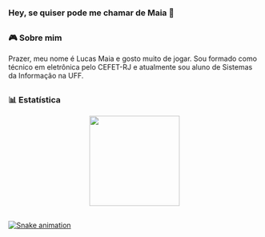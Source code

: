 ### Hey, se quiser pode me chamar de Maia 👋
  
##

### 🎮 Sobre mim

Prazer, meu nome é Lucas Maia e gosto muito de jogar. Sou formado como técnico em eletrônica pelo CEFET-RJ e atualmente sou aluno de Sistemas da Informação na UFF.
  
##

### 📊 Estatística

<div align="center">
  <a href="https://github.com/Robootic">
  <img height="180em" src="https://github-readme-stats.vercel.app/api?username=Robootic&show_icons=true&theme=aura_dark&include_all_commits=true&count_private=true"/>
</div>
  
##
  
![Snake animation](https://github.com/Robootic/Robootic/blob/output/github-contribution-grid-snake.svg)

 
<!--
**Robootic/Robootic** is a ✨ _special_ ✨ repository because its `README.md` (this file) appears on your GitHub profile.

Here are some ideas to get you started:

- 🔭 I’m currently working on ...
- 🌱 I’m currently learning ...
- 👯 I’m looking to collaborate on ...
- 🤔 I’m looking for help with ...
- 💬 Ask me about ...
- 📫 How to reach me: ...
- 😄 Pronouns: ...
- ⚡ Fun fact: ...
-->
